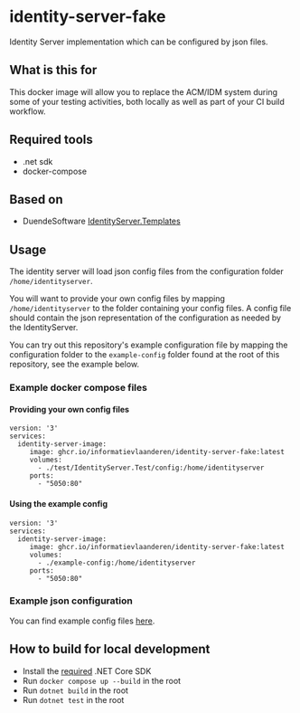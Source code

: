 # identity-server-fake
Identity Server implementation which can be configured by json files.

## What is this for
This docker image will allow you to replace the ACM/IDM system during some of your testing activities, 
both locally as well as part of your CI build workflow. 

## Required tools
- .net sdk
- docker-compose

## Based on
- DuendeSoftware [IdentityServer.Templates](https://github.com/DuendeSoftware/IdentityServer.Templates)

## Usage
The identity server will load json config files from the configuration folder `/home/identityserver`.

You will want to provide your own config files by mapping `/home/identityserver` to the folder containing your config files. 
A config file should contain the json representation of the configuration as needed by the IdentityServer.

You can try out this repository's example configuration file by mapping the configuration folder to the `example-config` folder found at the root of this repository, see the example below.
 
### Example docker compose files
#### Providing your own config files
```
version: '3'
services:
  identity-server-image:
     image: ghcr.io/informatievlaanderen/identity-server-fake:latest
     volumes:
       - ./test/IdentityServer.Test/config:/home/identityserver
     ports:
       - "5050:80"
```

#### Using the example config
```
version: '3'
services:
  identity-server-image:
     image: ghcr.io/informatievlaanderen/identity-server-fake:latest
     volumes:
       - ./example-config:/home/identityserver
     ports:
       - "5050:80"
```

### Example json configuration
You can find example config files [here](example-config).

## How to build for local development
- Install the [required](global.json) .NET Core SDK
- Run `docker compose up --build` in the root
- Run `dotnet build` in the root
- Run `dotnet test` in the root